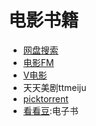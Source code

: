 # 电影书籍

* [网盘搜索](http://www.pan115.com/)
* [电影FM](http://dianying.fm/discovery/rio/)
* [V电影](http://www.vmovier.com/hot#rotate-nav)
* 天天美剧ttmeiju
* [picktorrent](http://www.picktorrent.com/)
* [看看豆](http://kankandou.com/):电子书


